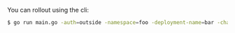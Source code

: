 
You can rollout using the cli:

```sh
$ go run main.go -auth=outside -namespace=foo -deployment-name=bar -change-cause=baz
```
